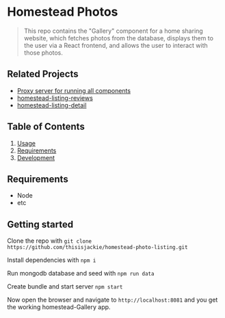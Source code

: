 # Homestead Photos

> This repo contains the "Gallery" component for a home sharing website, which fetches photos from the database, displays them to the user via a React frontend, and allows the user to interact with those photos.

## Related Projects

  - <a href="https://github.com/c-2k/jackie_proxy-server">Proxy server for running all components</a>
  - <a href="https://github.com/c-2k/homestead-listing-reviews">homestead-listing-reviews</a>
  - <a href="https://github.com/c-2k/homestead-listing-detail">homestead-listing-detail</a>

## Table of Contents

1. [Usage](#Usage)
1. [Requirements](#requirements)
1. [Development](#development)

## Requirements

- Node
- etc

## Getting started
Clone the repo with
```git clone https://github.com/thisisjackie/homestead-photo-listing.git```

Install dependencies with
```npm i```

Run mongodb database and seed with
```npm run data```

Create bundle and start server
```npm start```

Now open the browser and navigate to `http://localhost:8081` and you get the working homestead-Gallery app.


